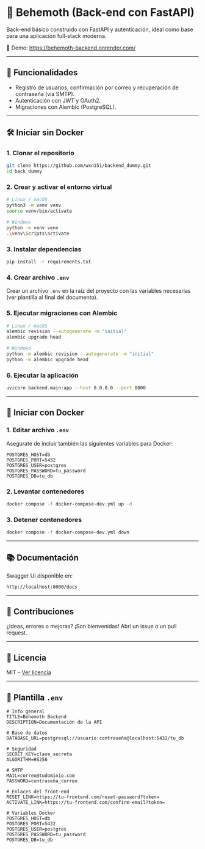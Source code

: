 # 🧠 Behemoth (Back-end con FastAPI)

Back-end básico construido con FastAPI y autenticación, ideal como base para una aplicación full-stack moderna.

🔗 Demo: https://behemoth-backend.onrender.com/

---

## 🚀 Funcionalidades

- Registro de usuarios, confirmación por correo y recuperación de contraseña (vía SMTP).
- Autenticación con JWT y OAuth2.
- Migraciones con Alembic (PostgreSQL).

---

## 🛠️ Iniciar sin Docker

### 1. Clonar el repositorio

```bash
git clone https://github.com/wxn151/backend_dummy.git
cd back_dummy
```

### 2. Crear y activar el entorno virtual

```bash
# Linux / macOS
python3 -m venv venv
source venv/bin/activate

# Windows
python -m venv venv
.\venv\Scripts\activate
```

### 3. Instalar dependencias

```bash
pip install -r requirements.txt
```

### 4. Crear archivo `.env`

Crear un archivo `.env` en la raíz del proyecto con las variables necesarias (ver plantilla al final del documento).

### 5. Ejecutar migraciones con Alembic

```bash
# Linux / macOS
alembic revision --autogenerate -m "initial"
alembic upgrade head

# Windows
python -m alembic revision --autogenerate -m "initial"
python -m alembic upgrade head
```

### 6. Ejecutar la aplicación

```bash
uvicorn backend.main:app --host 0.0.0.0 --port 8000
```

---

## 🐳 Iniciar con Docker

### 1. Editar archivo `.env`

Asegurate de incluir también las siguientes variables para Docker:

```env
POSTGRES_HOST=db
POSTGRES_PORT=5432
POSTGRES_USER=postgres
POSTGRES_PASSWORD=tu_password
POSTGRES_DB=tu_db
```

### 2. Levantar contenedores

```bash
docker compose -f docker-compose-dev.yml up -d
```

### 3. Detener contenedores

```bash
docker compose -f docker-compose-dev.yml down
```

---

## 📚 Documentación

Swagger UI disponible en:

```txt
http://localhost:8000/docs
```

---

## 🤝 Contribuciones

¿Ideas, errores o mejoras? ¡Son bienvenidas! Abrí un issue o un pull request.

---

## 🪪 Licencia

MIT – [Ver licencia](https://opensource.org/licenses/MIT)

---

## 📄 Plantilla `.env`

```env
# Info general
TITLE=Behemoth Backend
DESCRIPTION=Documentación de la API

# Base de datos
DATABASE_URL=postgresql://usuario:contraseña@localhost:5432/tu_db

# Seguridad
SECRET_KEY=clave_secreta
ALGORITHM=HS256

# SMTP
MAIL=correo@tudominio.com
PASSWORD=contraseña_correo

# Enlaces del front-end
RESET_LINK=https://tu-frontend.com/reset-password?token=
ACTIVATE_LINK=https://tu-frontend.com/confirm-email?token=

# Variables Docker
POSTGRES_HOST=db
POSTGRES_PORT=5432
POSTGRES_USER=postgres
POSTGRES_PASSWORD=tu_password
POSTGRES_DB=tu_db
```
